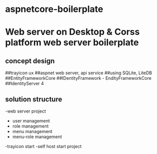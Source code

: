 # aspnetcore-boilerplate

Web server on Desktop & Corss platform web server boilerplate
======
concept design
------
  ##trayicon ux
  ##aspnet web server, api service
  ##using SQLite, LiteDB
  ##EntityFrameworkCore
  ##IDentityFramework - EndityFrameworkCore
  ##IdentityServer 4

solution structure
------

-web server project
 + user management
 + role management
 + menu management
 + menu-role management
 
-trayicon start
-self host start project
